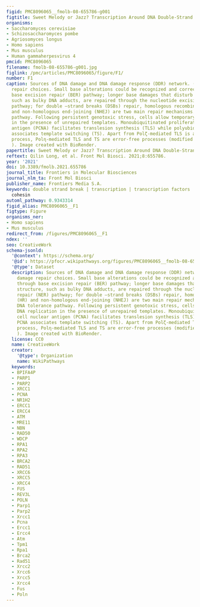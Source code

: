 ```yaml
---
figid: PMC8096065__fmolb-08-655786-g001
figtitle: Sweet Melody or Jazz? Transcription Around DNA Double-Strand Breaks
organisms:
- Saccharomyces cerevisiae
- Schizosaccharomyces pombe
- Agriosomyces longus
- Homo sapiens
- Mus musculus
- Human gammaherpesvirus 4
pmcid: PMC8096065
filename: fmolb-08-655786-g001.jpg
figlink: /pmc/articles/PMC8096065/figure/F1/
number: F1
caption: Sources of DNA damage and DNA damage response (DDR) network. (A) DNA damage
  repair choices. Small base alterations could be recognized and corrected through
  base excision repair (BER) pathway; longer base damages that disturb DNA-helix structure,
  such as bulky DNA adducts, are repaired through the nucleotide excision repair (NER)
  pathway; for double –strand breaks (DSBs) repair, homologous recombination (HR)
  and non-homologous end-joining (NHEJ) are two main repair mechanisms. (B) DNA tolerance
  pathway. Following persistent genotoxic stress, cells allow temporary DNA replication
  in the presence of unrepaired templates. Monoubiquitinated proliferating cell nuclear
  antigen (PCNA) facilitates translesion synthesis (TLS) while polyubiquitinated PCNA
  associates template switching (TS). Apart from Polζ-mediated TLS is an error-prone
  process, Polη-mediated TLS and TS are error-free processes (modified from reference
  ). Image created with BioRender.
papertitle: Sweet Melody or Jazz? Transcription Around DNA Double-Strand Breaks.
reftext: Qilin Long, et al. Front Mol Biosci. 2021;8:655786.
year: '2021'
doi: 10.3389/fmolb.2021.655786
journal_title: Frontiers in Molecular Biosciences
journal_nlm_ta: Front Mol Biosci
publisher_name: Frontiers Media S.A.
keywords: double strand break | transcription | transcription factors | helicase |
  cohesin
automl_pathway: 0.9343314
figid_alias: PMC8096065__F1
figtype: Figure
organisms_ner:
- Homo sapiens
- Mus musculus
redirect_from: /figures/PMC8096065__F1
ndex: ''
seo: CreativeWork
schema-jsonld:
  '@context': https://schema.org/
  '@id': https://pfocr.wikipathways.org/figures/PMC8096065__fmolb-08-655786-g001.html
  '@type': Dataset
  description: Sources of DNA damage and DNA damage response (DDR) network. (A) DNA
    damage repair choices. Small base alterations could be recognized and corrected
    through base excision repair (BER) pathway; longer base damages that disturb DNA-helix
    structure, such as bulky DNA adducts, are repaired through the nucleotide excision
    repair (NER) pathway; for double –strand breaks (DSBs) repair, homologous recombination
    (HR) and non-homologous end-joining (NHEJ) are two main repair mechanisms. (B)
    DNA tolerance pathway. Following persistent genotoxic stress, cells allow temporary
    DNA replication in the presence of unrepaired templates. Monoubiquitinated proliferating
    cell nuclear antigen (PCNA) facilitates translesion synthesis (TLS) while polyubiquitinated
    PCNA associates template switching (TS). Apart from Polζ-mediated TLS is an error-prone
    process, Polη-mediated TLS and TS are error-free processes (modified from reference
    ). Image created with BioRender.
  license: CC0
  name: CreativeWork
  creator:
    '@type': Organization
    name: WikiPathways
  keywords:
  - BPIFA4P
  - PARP1
  - PARP2
  - XRCC1
  - PCNA
  - NR1H2
  - ERCC1
  - ERCC4
  - ATM
  - MRE11
  - NBN
  - RAD50
  - WDCP
  - RPA1
  - RPA2
  - RPA3
  - BRCA2
  - RAD51
  - XRCC6
  - XRCC5
  - XRCC4
  - FUS
  - REV3L
  - POLN
  - Parp1
  - Parp2
  - Xrcc1
  - Pcna
  - Ercc1
  - Ercc4
  - Atm
  - Tpm1
  - Rpa1
  - Brca2
  - Rad51
  - Xrcc2
  - Xrcc6
  - Xrcc5
  - Xrcc4
  - Fus
  - Poln
---
```

